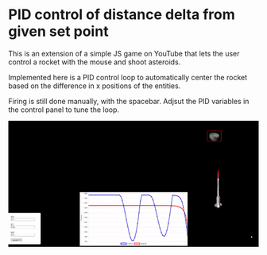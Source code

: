 # PID control of distance delta from given set point

This is an extension of a simple JS game on YouTube that lets the user control a rocket with the mouse and shoot asteroids.

Implemented here is a PID control loop to automatically center the rocket based on the difference in x positions of the entities.

Firing is still done manually, with the spacebar. Adjsut the PID variables in the control panel to tune the loop.

![Ship](img.gif)

